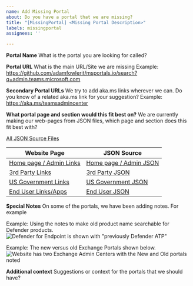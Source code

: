 ```yaml
---
name: Add Missing Portal
about: Do you have a portal that we are missing? 
title: "[MissingPortal] <Missing Portal Description>"
labels: missingportal
assignees: ''

---
```


**Portal Name**
What is the portal you are looking for called?

**Portal URL**
What is the main URL/Site we are missing
Example: <https://github.com/adamfowlerit/msportals.io/search?q=admin.teams.microsoft.com>

**Secondary Portal URLs**
We try to add aka.ms links wherever we can. Do you know of a related aka.ms link for your suggestion?
Example: <https://aka.ms/teamsadmincenter>

**What portal page and section would this fit best on?**
We are currently making our web-pages from JSON files, which page and section does this fit best with?

[All JSON Source Files](https://github.com/adamfowlerit/msportals.io/blob/master/_data/portals)

| Website Page                                              | JSON Source                                            |
|---------------------------------------------------------- |------------------------------------------------------- |
| [Home page / Admin Links](https://msportals.io/)          | [Home page / Admin JSON](./_data/portals/admin.json)   |
| [3rd Party Links](https://msportals.io/3rdparty)          | [3rd Party JSON](./_data/portals/thirdparty.json)      |
| [US Government Links](https://msportals.io/usgovt)        | [US Government JSON](./_data/portals/us-govt.json)     |
| [End User Links/Apps](https://msportals.io/userportals)   | [End User JSON](./_data/portals/user.json)             |

**Special Notes**
On some of the portals, we have been adding notes. For example

Example: Using the notes to make old product name searchable for Defender products.
![Defender for Endpoint is shown with "previously Defender ATP"](https://i.imgur.com/t8by69w.png)

Example: The new versus old Exchange Portals shown below.  
![Website has two Exchange Admin Centers with the New and Old portals noted](https://i.imgur.com/mjX0gS7.png)

**Additional context**
Suggestions or context for the portals that we should have?
